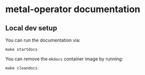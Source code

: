 # metal-operator documentation

## Local dev setup

You can run the documentation via:

```shell
make startdocs
```

You can remove the `mkdocs` container image by running:

```shell
make cleandocs
```